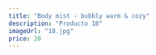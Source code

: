 ```yaml
---
title: "Body mist - bubbly warm & cozy"
description: "Producto 18"
imageUrl: "18.jpg"
price: 20
---
```

